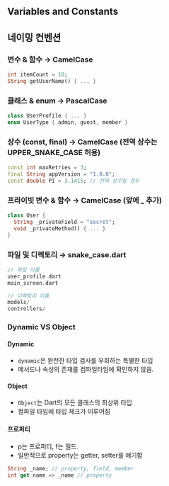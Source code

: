 ## Variables  and Constants



## 네이밍 컨벤션



### 변수 & 함수 → CamelCase

```dart
int itemCount = 10;
String getUserName() { ... }
```

### 클래스 & enum → PascalCase

```dart
class UserProfile { ... }
enum UserType { admin, guest, member }
```

### 상수 (const, final) → CamelCase (전역 상수는 UPPER_SNAKE_CASE 허용)

```dart
const int maxRetries = 3;
final String appVersion = "1.0.0";
const double PI = 3.1415; // 전역 상수일 경우
```

### 프라이빗 변수 & 함수 → CamelCase (앞에 _ 추가)

```dart
class User {
  String _privateField = "secret";
  void _privateMethod() { ... }
}
```

### 파일 및 디렉토리 → snake_case.dart

```dart
// 파일 이름
user_profile.dart  
main_screen.dart  

// 디렉토리 이름
models/
controllers/
```





### Dynamic VS Object

#### Dynamic

- `dynamic`은 완전한 타입 검사를 우회하는 특별한 타입
- 메서드나 속성의 존재를 컴파일타임에 확인하지 않음.

#### Object

- `Object`는 Dart의 모든 클래스의 최상위 타입
- 컴파일 타임에 타입 체크가 이루어짐





#### 프로퍼티

- p는 프로퍼티, f는 필드.
- 일반적으로 property는 getter, setter를 얘기함

```dart
String _name; // property, field, member
int get name => _name // property
```

